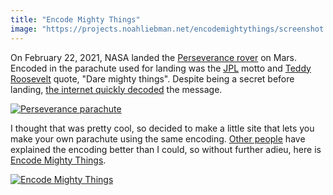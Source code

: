 ```yaml
---
title: "Encode Mighty Things"
image: "https://projects.noahliebman.net/encodemightythings/screenshot.png"
---
```


On February 22, 2021, NASA landed the [Perseverance rover](https://en.wikipedia.org/wiki/Perseverance_(rover)) on Mars.
Encoded in the parachute used for landing was the [JPL](https://www.jpl.nasa.gov/) motto and [Teddy Roosevelt](https://en.wikipedia.org/wiki/Theodore_Roosevelt) quote, "Dare mighty things".
Despite being a secret before landing, [the internet quickly decoded](https://www.theverge.com/2021/2/23/22297094/hidden-message-parachute-nasa-mars-perseverance-rover) the message.

[![Perseverance parachute]({{site.baseurl}}/post-uploads/mars_perseverance_parachute.jpg)](https://mars.nasa.gov/mars2020/multimedia/raw-images/EBF_0001_0667022756_679ECV_N0010052EDLC00001_0010LUJ01)

I thought that was pretty cool, so decided to make a little site that lets you make your own parachute using the same encoding.
[Other people](https://github.com/tanyafish/parachute/blob/main/The%20Parachute%20Message.pdf) have explained the encoding better than I could, so without further adieu, here is [Encode Mighty Things](https://projects.noahliebman.net/encodemightythings/).

[![Encode Mighty Things](https://projects.noahliebman.net/encodemightythings/screenshot.png)](https://projects.noahliebman.net/encodemightythings/)
